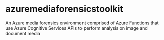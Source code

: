 # azuremediaforensicstoolkit
An Azure media forensics environment comprised of Azure Functions that use Azure Cognitive Services APIs to perform analysis on image and document media
